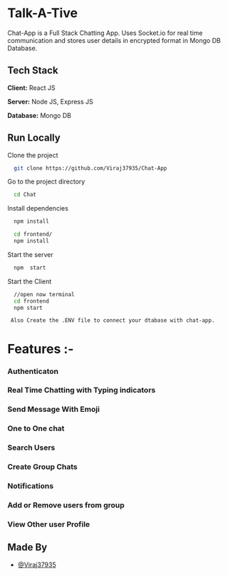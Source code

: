 # Talk-A-Tive

Chat-App is a Full Stack Chatting App.
Uses Socket.io for real time communication and stores user details in encrypted format in Mongo DB Database.

## Tech Stack

**Client:** React JS

**Server:** Node JS, Express JS

**Database:** Mongo DB

## Run Locally

Clone the project

```bash
  git clone https://github.com/Viraj37935/Chat-App
```

Go to the project directory

```bash
  cd Chat
```

Install dependencies

```bash
  npm install
```

```bash
  cd frontend/
  npm install
```

Start the server

```bash
  npm  start
```

Start the Client

```bash
  //open now terminal
  cd frontend
  npm start
```

```
 Also Create the .ENV file to connect your dtabase with chat-app.

```

# Features :-

### Authenticaton

### Real Time Chatting with Typing indicators

### Send Message With Emoji

### One to One chat

### Search Users

### Create Group Chats

### Notifications

### Add or Remove users from group

### View Other user Profile

## Made By

- [@Viraj37935](https://github.com/Viraj37935)
